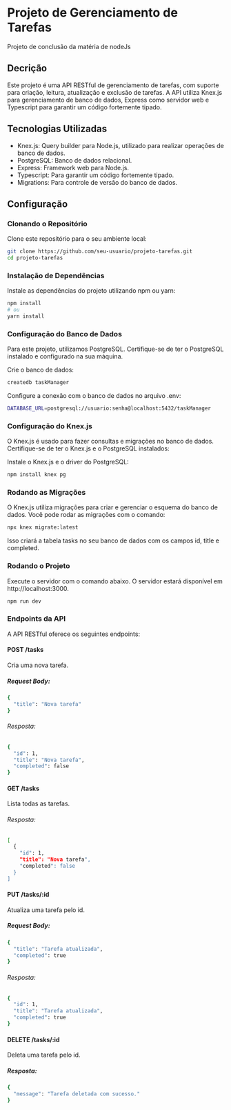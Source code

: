 # Projeto de Gerenciamento de Tarefas
Projeto de conclusão da matéria de nodeJs

## Decrição
Este projeto é uma API RESTful de gerenciamento de tarefas, com suporte para criação, leitura, atualização e exclusão de tarefas. A API utiliza Knex.js para gerenciamento de banco de dados, Express como servidor web e Typescript para garantir um código fortemente tipado.

## Tecnologias Utilizadas
* Knex.js: Query builder para Node.js, utilizado para realizar operações de banco de dados.
* PostgreSQL: Banco de dados relacional.
* Express: Framework web para Node.js.
* Typescript: Para garantir um código fortemente tipado.
* Migrations: Para controle de versão do banco de dados.

## Configuração
### Clonando o Repositório
Clone este repositório para o seu ambiente local:

```bash
git clone https://github.com/seu-usuario/projeto-tarefas.git
cd projeto-tarefas
```
### Instalação de Dependências
Instale as dependências do projeto utilizando npm ou yarn:

```bash
npm install
# ou
yarn install
```
### Configuração do Banco de Dados
Para este projeto, utilizamos PostgreSQL. Certifique-se de ter o PostgreSQL instalado e configurado na sua máquina.

Crie o banco de dados:
```bash
createdb taskManager
```

Configure a conexão com o banco de dados no arquivo .env:
```bash
DATABASE_URL=postgresql://usuario:senha@localhost:5432/taskManager
```

### Configuração do Knex.js
O Knex.js é usado para fazer consultas e migrações no banco de dados. Certifique-se de ter o Knex.js e o PostgreSQL instalados:

Instale o Knex.js e o driver do PostgreSQL:
```bash
npm install knex pg
```

### Rodando as Migrações
O Knex.js utiliza migrações para criar e gerenciar o esquema do banco de dados. Você pode rodar as migrações com o comando:

```bash
npx knex migrate:latest
```

Isso criará a tabela tasks no seu banco de dados com os campos id, title e completed.

### Rodando o Projeto
Execute o servidor com o comando abaixo. O servidor estará disponível em http://localhost:3000.

```bash
npm run dev
```
### Endpoints da API
A API RESTful oferece os seguintes endpoints:

#### POST /tasks
Cria uma nova tarefa.

##### Request Body:

```bash
{
  "title": "Nova tarefa"
}
```
###### Resposta:

```bash
{
  "id": 1,
  "title": "Nova tarefa",
  "completed": false
}
```

#### GET /tasks
Lista todas as tarefas.

###### Resposta:

```bash
[
  {
    "id": 1,
    "title": "Nova tarefa",
    "completed": false
  }
]
```

#### PUT /tasks/:id
Atualiza uma tarefa pelo id.

##### Request Body:

```bash
{
  "title": "Tarefa atualizada",
  "completed": true
}
```

###### Resposta:

```bash 
{
  "id": 1,
  "title": "Tarefa atualizada",
  "completed": true
}
```

#### DELETE /tasks/:id
Deleta uma tarefa pelo id.

##### Resposta:

```bash
{
  "message": "Tarefa deletada com sucesso."
}
```
